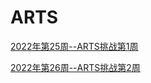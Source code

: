 # ARTS
[2022年第25周--ARTS挑战第1周](https://github.com/levitian/ARTS/blob/master/note/2022年第25周--ARTS挑战第1周.md)

[2022年第26周--ARTS挑战第2周](https://github.com/levitian/ARTS/blob/master/note/2022年第26周--ARTS挑战第2周.md)


